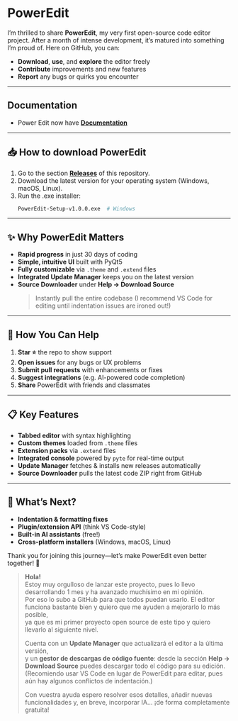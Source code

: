 # PowerEdit

I’m thrilled to share **PowerEdit**, my very first open-source code editor project. After a month of intense development, it’s matured into something I’m proud of. Here on GitHub, you can:

- **Download**, **use**, and **explore** the editor freely  
- **Contribute** improvements and new features  
- **Report** any bugs or quirks you encounter  

---
## Documentation
- Power Edit now have [**Documentation**](https://ztamdev.github.io/PowerEdit/)
---

## 📥 How to download PowerEdit

1. Go to the section [**Releases**](https://github.com/tu_usuario/PowerEdit/releases) of this repository.  
2. Download the latest version for your operating system (Windows, macOS, Linux).
3. Run the .exe installer:
   ```bash
   PowerEdit-Setup-v1.0.0.exe  # Windows

---

## ✨ Why PowerEdit Matters

- **Rapid progress** in just 30 days of coding  
- **Simple, intuitive UI** built with PyQt5  
- **Fully customizable** via `.theme` and `.extend` files  
- **Integrated Update Manager** keeps you on the latest version  
- **Source Downloader** under **Help → Download Source**  
  > Instantly pull the entire codebase (I recommend VS Code for editing until indentation issues are ironed out!)

---

## 🔧 How You Can Help

1. **Star ⭐** the repo to show support  
2. **Open issues** for any bugs or UX problems  
3. **Submit pull requests** with enhancements or fixes  
4. **Suggest integrations** (e.g. AI-powered code completion)  
5. **Share** PowerEdit with friends and classmates  

---

## 📋 Key Features

- **Tabbed editor** with syntax highlighting  
- **Custom themes** loaded from `.theme` files  
- **Extension packs** via `.extend` files  
- **Integrated console** powered by `pyte` for real-time output  
- **Update Manager** fetches & installs new releases automatically  
- **Source Downloader** pulls the latest code ZIP right from GitHub  

---

## 🌟 What’s Next?

- **Indentation & formatting fixes**  
- **Plugin/extension API** (think VS Code-style)  
- **Built-in AI assistants** (free!)  
- **Cross-platform installers** (Windows, macOS, Linux)  

Thank you for joining this journey—let’s make PowerEdit even better together! 🎉  

> **Hola!**  
> Estoy muy orgulloso de lanzar este proyecto, pues lo llevo desarrollando 1 mes y ha avanzado muchísimo en mi opinión.  
> Por eso lo subo a GitHub para que todos puedan usarlo. El editor funciona bastante bien y quiero que me ayuden a mejorarlo lo más posible,  
> ya que es mi primer proyecto open source de este tipo y quiero llevarlo al siguiente nivel.  
>  
> Cuenta con un **Update Manager** que actualizará el editor a la última versión,  
> y un **gestor de descargas de código fuente**: desde la sección **Help → Download Source** puedes descargar todo el código para su edición.  
> (Recomiendo usar VS Code en lugar de PowerEdit para editar, pues aún hay algunos conflictos de indentación.)  
>  
> Con vuestra ayuda espero resolver esos detalles, añadir nuevas funcionalidades y, en breve, incorporar IA… ¡de forma completamente gratuita!  
